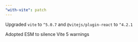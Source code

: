 ```yaml
---
"with-vite": patch
---
```


Upgraded `vite` to `^5.0.7` and `@vitejs/plugin-react` to `^4.2.1`

Adopted ESM to silence Vite 5 warnings
